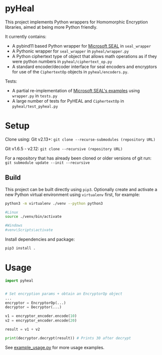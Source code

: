 # pyHeal
This project implements Python wrappers for Homomorphic Encryption libraries, aimed at being more Python friendly.

It currently contains:
- A pybind11 based Python wrapper for [Microsoft SEAL](https://github.com/CJRChang/SEAL) in `seal_wrapper`
- A Pythonic wrapper for `seal_wrapper` in `pyheal/wrapper.py`
- A Python ciphertext type of object that allows math operations as if they were python numbers in `pyheal/ciphertext_op.py`
- A standard encoder/decoder interface for seal encoders and encryptors for use of the `CiphertextOp` objects in `pyheal/encoders.py`.
     

Tests:
- A partial re-implementation of [Microsoft SEAL's examples](https://github.com/CJRChang/SEAL) using `wrapper.py` in `tests.py`
- A large number of tests for PyHEAL and `CiphertextOp` in `pyheal/test_pyheal.py` 


# Setup
Clone using:
Git v2.13+: `git clone --recurse-submodules (repository URL)`

Git v1.6.5 - v2.12: `git clone --recursive (repository URL)`

For a repository that has already been cloned or older versions of git run:
`git submodule update --init --recursive`

## Build
This project can be built directly using `pip3`.
Optionally create and activate a new Python virtual environment using `virtualenv` first, for example:
```bash
python3 -m virtualenv ./venv --python python3

#Linux
source ./venv/bin/activate

#Windows
#venv\Scripts\activate
```

Install dependencies and package:
```bash
pip3 install .
```

# Usage
```python
import pyheal


# Set encryption params + obtain an EncryptorOp object
...
encryptor = EncryptorOp(...)
decryptor = Decryptor(...)

v1 = encryptor_encoder.encode(10)
v2 = encryptor_encoder.encode(20)

result = v1 + v2

print(decryptor.decrypt(result)) # Prints 30 after decrypt 

```
See [example_usage.py](example_usage.py) for more usage examples.
